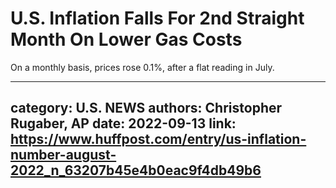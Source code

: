 # U.S. Inflation Falls For 2nd Straight Month On Lower Gas Costs

On a monthly basis, prices rose 0.1%, after a flat reading in July.

---
category: U.S. NEWS
authors: Christopher Rugaber, AP
date: 2022-09-13
link: https://www.huffpost.com/entry/us-inflation-number-august-2022_n_63207b45e4b0eac9f4db49b6
---

